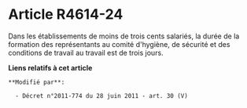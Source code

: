 # Article R4614-24

Dans les établissements de moins de trois cents salariés, la durée de la formation des représentants au      comité
d'hygiène, de sécurité et des conditions de travail au travail est de trois jours.

**Liens relatifs à cet article**

	**Modifié par**:

	  - Décret n°2011-774 du 28 juin 2011 - art. 30 (V)
